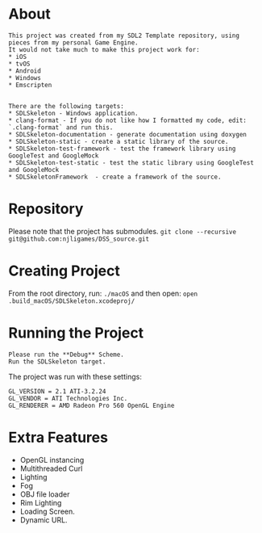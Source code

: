 # About
    This project was created from my SDL2 Template repository, using pieces from my personal Game Engine.
    It would not take much to make this project work for:
    * iOS
    * tvOS
    * Android
    * Windows
    * Emscripten


    There are the following targets:
    * SDLSkeleton - Windows application.
    * clang-format - If you do not like how I formatted my code, edit: `.clang-format` and run this.
    * SDLSkeleton-documentation - generate documentation using doxygen
    * SDLSkeleton-static - create a static library of the source.
    * SDLSkeleton-test-framework - test the framework library using GoogleTest and GoogleMock
    * SDLSkeleton-test-static - test the static library using GoogleTest and GoogleMock
    * SDLSkeletonFramework  - create a framework of the source.





# Repository
Please note that the project has submodules.
`git clone --recursive git@github.com:njligames/DSS_source.git`

# Creating Project
From the root directory, run: `./macOS` and then open: `open .build_macOS/SDLSkeleton.xcodeproj/`

# Running the Project
    Please run the **Debug** Scheme.
    Run the SDLSkeleton target.

The project was run with these settings:
```
GL_VERSION = 2.1 ATI-3.2.24
GL_VENDOR = ATI Technologies Inc.
GL_RENDERER = AMD Radeon Pro 560 OpenGL Engine
```

# Extra Features
*  OpenGL instancing
*  Multithreaded Curl
*  Lighting
*  Fog
*  OBJ file loader
*  Rim Lighting
*  Loading Screen.
*  Dynamic URL.

